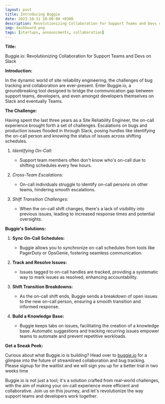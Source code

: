 ```yaml
---
layout: post
title: Introducing Buggie
date: 2023-10-31 10:00:00 +0300
description: Revolutionizing Collaboration for Support Teams and Devs on Slack
img: dashboard.png
tags: [startups, announcments, collaboration]
---
```


**Title:**

Buggie.io: Revolutionizing Collaboration for Support Teams and Devs on Slack

**Introduction:**

In the dynamic world of site reliability engineering, the challenges of bug tracking and collaboration are ever-present. Enter Buggie.io, a groundbreaking tool designed to bridge the communication gap between support teams, developers, and even amongst developers themselves on Slack and eventually Teams.

**The Challenge:**


Having spent the last three years as a Site Reliability Engineer, the on-call experience brought forth a set of challenges. Escalations on bugs and production issues flooded in through Slack, posing hurdles like identifying the on-call person and knowing the status of issues across shifting schedules.

1. *Identifying On-Call:*
   - Support team members often don't know who's on-call due to shifting schedules every few hours.

2. *Cross-Team Escalations:*
   - On-call individuals struggle to identify on-call persons on other teams, hindering smooth escalations.

3. *Shift Transition Challenges:*
   - When the on-call shift changes, there's a lack of visibility into previous issues, leading to increased response times and potential oversights.


**Buggie's Solutions:</br>**

1. **Sync On-Call Schedules:**
   - Buggie allows you to synchronize on-call schedules from tools like PagerDuty or OpsGenie, fostering seamless communication.

2. **Track and Resolve Issues:**
   - Issues tagged to on-call handles are tracked, providing a systematic way to mark issues as resolved, enhancing accountability.

3. **Shift Transition Breakdowns:**
   - As the on-call shift ends, Buggie sends a breakdown of open issues to the new on-call person, ensuring a smooth transition and informed response.

4. **Build a Knowledge Base:**
   - Buggie keeps tabs on issues, facilitating the creation of a knowledge base. Automatic suggestions and tracking recurring issues empower teams to automate and prevent repetitive workloads.

**Get a Sneak Peek:</br>**

Curious about what Buggie.io is building? Head over to [buggie.io](https://buggie.io/) for a glimpse into the future of streamlined collaboration and bug tracking. Please signup for the waitlist and we will sign you up for a better trial in two weeks time

Buggie.io is not just a tool; it's a solution crafted from real-world challenges, with the aim of making your on-call experience more efficient and collaborative. Join us on this journey, and let's revolutionize the way support teams and developers work together.
